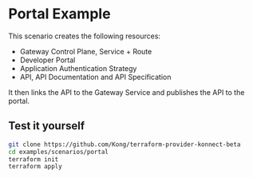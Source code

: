 # Portal Example

This scenario creates the following resources:

* Gateway Control Plane, Service + Route
* Developer Portal
* Application Authentication Strategy
* API, API Documentation and API Specification

It then links the API to the Gateway Service and publishes the API to the portal.

## Test it yourself

```bash
git clone https://github.com/Kong/terraform-provider-konnect-beta
cd examples/scenarios/portal
terraform init
terraform apply
```